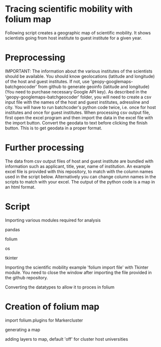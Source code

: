 # Tracing scientific mobility with folium map

Following script creates a geographic map of scientific mobility. It shows scientists going from host institute to guest institute for a given year.

# Preprocessing

IMPORTANT: The information about the various institutes of the scientists should be available. You should know geolocations (latitude and longitude) of the host and guest institutes. If not, use 'geopy-googlemaps-batchgeocoder' from github to generate geoinfo (latitude and longitude) (You need to purchase necessary Google API key). As described in the 'geopy-googlemaps-batchgeocoder' folder, you will need to create a csv input file with the names of the host and guest institutes, adressline and city. You will have to run batchcoder's python code twice, i.e. once for host institutes and once for guest institutes. When processing csv output file, first open the excel program and then import the data in the excel file with the import button. Convert the geodata to text before clicking the finish button. This is to get geodata in a proper format.

# Further processing

The data from csv output files of host and guest institute are bundled with information such as applicant, title, year, name of institution. An example excel file is provided with this repository, to match with the column names used in the script below. Alternatively you can change column names in the scripts to match with your excel. The output of the python code is a map in an html format.

# Script
Importing various modules required for analysis

  pandas
  
  folium
  
  os
  
  tkinter

Importing the scientific mobility example 'folium import file' with Tkinter module. You need to close the window after importing the file provided in the github repository.

Converting the datatypes to allow it to proces in folium

# Creation of folium map

import folium.plugins for Markercluster

generating a map

adding layers to map, default 'off' for cluster host universities

